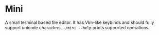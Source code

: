 # Mini

A small terminal based file editor. It has VIm-like keybinds and should fully support unicode characters.
`./mini --help` prints supported operations.
